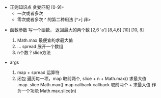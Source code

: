 - 正则知识点
  贪婪匹配 [0-9]+
  +  一次或者多次
  *  零次或者多次
  ^  的第二种用法
  [^>] 非>
<!-- 
$	    匹配输入字符串的结尾位置。如果设置了 RegExp 对象的 Multiline 属性，则 $ 也匹配 '\n' 或 '\r'。要匹配 $ 字符本身，请使用 \$。
( )	  标记一个子表达式的开始和结束位置。子表达式可以获取供以后使用。要匹配这些字符，请使用 \( 和 \)。
*	    匹配前面的子表达式零次或多次。要匹配 * 字符，请使用 \*。
+   	匹配前面的子表达式一次或多次。要匹配 + 字符，请使用 \+。
.	    匹配除换行符 \n 之外的任何单字符。要匹配 . ，请使用 \. 。
[	    标记一个中括号表达式的开始。要匹配 [，请使用 \[。
?	    匹配前面的子表达式零次或一次，或指明一个非贪婪限定符。要匹配 ? 字符，请使用 \?。
\	    将下一个字符标记为或特殊字符、或原义字符、或向后引用、或八进制转义符。例如， 'n' 匹配字符 'n'。'\n' 匹配换行符。序列 '\\' 匹配 "\"，而 '\(' 则匹配 "("。
^	    匹配输入字符串的开始位置，除非在方括号表达式中使用，此时它表示不接受该字符集合。要匹配 ^ 字符本身，请使用 \^。
{	    标记限定符表达式的开始。要匹配 {，请使用 \{。
|	    指明两项之间的一个选择。要匹配 |，请使用 \|。 
-->

- 函数参数
  写一个函数， 返回最大的两个数 
  [2,6 'a'] [8,4,6] [10]
  [10, 8]
  1. Math.max 最便宜的求最大值
  2. ... spread 展开一个数组
  3. n个数？slice方法

- args
  1. map + spread 运算符
  2. 闭包
    遍历每一项，map
    取前两个, slice + n + Math.max()
    求最大值
    .map 
      .slice
      Math.max()
    map callback 
    callback 取前两个 + 求最大值 作为一个功能
    Math.max.slice(n)